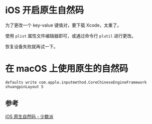 # iOS 开启原生自然码

为了更改一个 key-value 键值对，要下载 Xcode，太重了。

使用 `plist` 属性文件编辑器即可，或通过命令行 `plutil` 进行更改。

恢复设备失败就再试一下。

# 在 macOS 上使用原生的自然码

```
defaults write com.apple.inputmethod.CoreChineseEngineFramework shuangpinLayout 5
```

## 参考

[iOS 原生自然码 - 少数派](https://sspai.com/post/60751)
